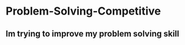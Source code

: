 # Problem-Solving-Competitive

<html>
    <h2>Im trying to improve my problem solving skill </h2>
    

</html>
